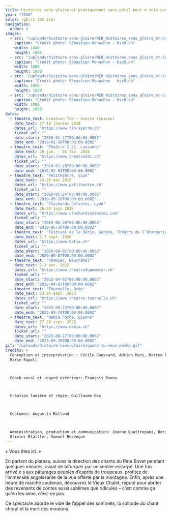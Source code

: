 ```yaml
---
title: Histoires sans gloire et pratiquement sans péril pour 4 voix sur pente raide
year: "2018"
color: rgb(71 165 255)
navigation:
  order: 3
images:
  - src: "/uploads/histoire-sans-gloire/WEB_Histoires_sans_gloire_et-Collectif_moitiÇ_moitiÇ_moitiÇ-TLH-Sierre-16_janvier_2018-Photo_c_SÇbastien_Monachon_09_8Y2A6085_LR.jpg"
    caption: "Crédit photo: Sébastien Monachon - bsc8.ch"
    width: 1440
    height: 1080
  - src: "/uploads/histoire-sans-gloire/WEB_Histoires_sans_gloire_et-Collectif_moitiÇ_moitiÇ_moitiÇ-TLH-Sierre-16_janvier_2018-Photo_c_SÇbastien_Monachon_14_8Y2A6122_LR.jpg"
    caption: "Crédit photo: Sébastien Monachon - bsc8.ch"
    width: 1080
    height: 1080
  - src: "/uploads/histoire-sans-gloire/WEB_Histoires_sans_gloire_et-Collectif_moitiÇ_moitiÇ_moitiÇ-TLH-Sierre-16_janvier_2018-Photo_c_SÇbastien_Monachon_26_NS5C6326_LR.jpg"
    caption: "Crédit photo: Sébastien Monachon - bsc8.ch"
    width: 1920
    height: 1080
  - src: "/uploads/histoire-sans-gloire/WEB_Histoires_sans_gloire_et-Collectif_moitiÇ_moitiÇ_moitiÇ-TLH-Sierre-16_janvier_2018-Photo_c_SÇbastien_Monachon_28_NS5C6337_LR.jpg"
    caption: "Crédit photo: Sébastien Monachon - bsc8.ch"
    width: 1080
    height: 1080
dates:
  - theatre_text: Création TLH – Sierre (Suisse)
    date_text: 17-18 janvier 2018
    dates_url: "https://www.tlh-sierre.ch"
    ticket_url: ""
    date_start: "2018-01-17T00:00:00.000Z"
    date_end: "2018-01-18T00:00:00.000Z"
  - theatre_text: "Théâtre 2.21, Lausanne"
    date_text: 26 jan. - 04 fév. 2018
    dates_url: "https://www.theatre221.ch"
    ticket_url: ""
    date_start: "2018-01-26T00:00:00.000Z"
    date_end: "2018-02-04T00:00:00.000Z"
  - theatre_text: "Petithéâtre, Sion"
    date_text: 24-26 mai 2019
    dates_url: "https://www.petitheatre.ch"
    ticket_url: ""
    date_start: "2019-05-24T00:00:00.000Z"
    date_end: "2019-05-26T00:00:00.000Z"
  - theatre_text: "Clochards Célestes, Lyon"
    date_text: 26-30 juin 2019
    dates_url: "https://www.clochardscelestes.com"
    ticket_url: ""
    date_start: "2019-06-26T00:00:00.000Z"
    date_end: "2019-06-30T00:00:00.000Z"
  - theatre_text: "Festival de la Bâtie, Genève, Théâtre de l’Orangerie"
    date_text: 2-7 sept. 2020
    dates_url: "https://www.batie.ch"
    ticket_url: ""
    date_start: "2020-09-02T00:00:00.000Z"
    date_end: "2020-09-07T00:00:00.000Z"
  - theatre_text: "Pommier, Neuchâtel"
    date_text: 2-3 avr. 2022
    dates_url: "https://www.theatredupommier.ch"
    ticket_url: ""
    date_start: "2022-04-02T00:00:00.000Z"
    date_end: "2022-04-03T00:00:00.000Z"
  - theatre_text: "Tournelle, Orbe"
    date_text: 23-24 sept. 2023
    dates_url: "https://www.theatre-tournelle.ch"
    ticket_url: ""
    date_start: "2023-09-23T00:00:00.000Z"
    date_end: "2023-09-24T00:00:00.000Z"
  - theatre_text: "Nebia Poche, Bienne"
    date_text: 27-28 sept. 2023
    dates_url: "https://www.nebia.ch"
    ticket_url: ""
    date_start: "2023-09-27T00:00:00.000Z"
    date_end: "2023-09-28T00:00:00.000Z"
gif: "/uploads/histoire-sans-gloire/quand-tu-veux-pecho.gif"
credits: >
  Conception et interprétation : Cécile Goussard, Adrien Mani, Matteo Prandi,
  Marie Ripoll



  Coach vocal et regard extérieur: François Renou



  Création lumière et régie: Guillaume Gex



  Costumes: Augustin Rolland



  Administration, production et communication: Jeanne Quattropani, Boris Degex,
  Olivier Blättler, Samuel Bezençon
---
```


« Vous êtes ici. »

En partant du plateau, suivez la direction des chants du Père Bovet pendant
quelques minutes, avant de bifurquer par un sentier escarpé. Une fois
arrivé·e·s aux pâturages peuplés d’esprits de troupeaux, profitez de
l’immensité angoissante de la vue offerte par la montagne. Enfin, après une
heure de marche soutenue, découvrez le Vieux Chalet, réputé pour abriter des
revenants de contes aussi sublimes que ridicules – c’est comme ça qu’on les
aime, n’est-ce pas.

Ce spectacle aborde le vide de l’appel des sommets, la solitude du chant
choral et la mort des moutons.
